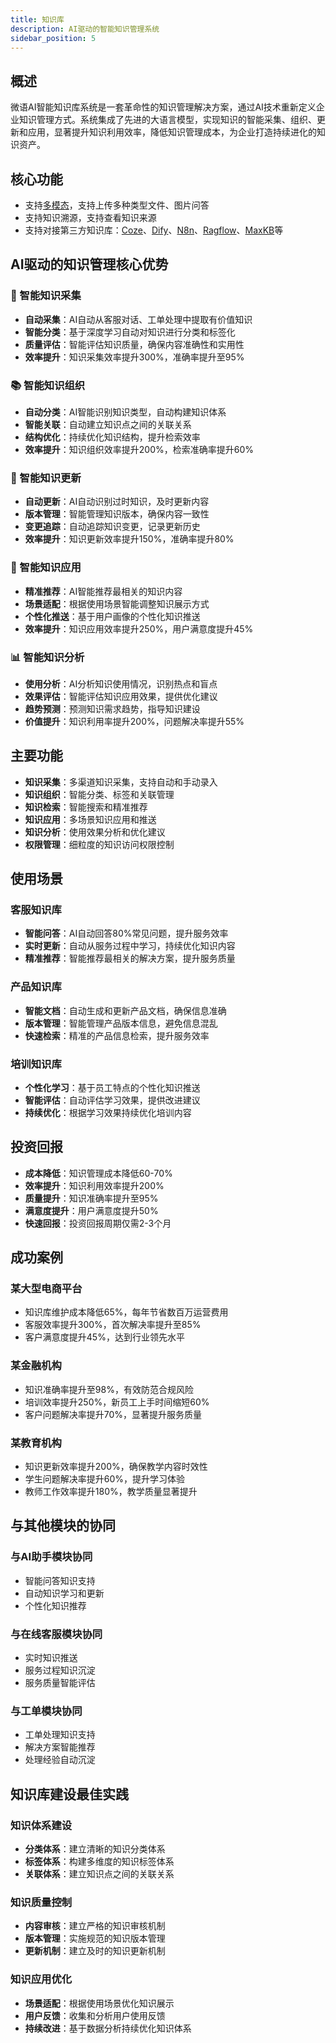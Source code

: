 ```yaml
---
title: 知识库
description: AI驱动的智能知识管理系统
sidebar_position: 5
---
```


## 概述

微语AI智能知识库系统是一套革命性的知识管理解决方案，通过AI技术重新定义企业知识管理方式。系统集成了先进的大语言模型，实现知识的智能采集、组织、更新和应用，显著提升知识利用效率，降低知识管理成本，为企业打造持续进化的知识资产。

## 核心功能

- 支持[多模态](../provider/multimodal.md)，支持上传多种类型文件、图片问答
- 支持知识溯源，支持查看知识来源
- 支持对接第三方知识库：[Coze](../development/llm_coze.md)、[Dify](../development/llm_dify.md)、[N8n](../development/llm_n8n.md)、[Ragflow](../development/llm_ragflow.md)、[MaxKB](../development/llm_maxkb.md)等

## AI驱动的知识管理核心优势

### 🤖 智能知识采集

- **自动采集**：AI自动从客服对话、工单处理中提取有价值知识
- **智能分类**：基于深度学习自动对知识进行分类和标签化
- **质量评估**：智能评估知识质量，确保内容准确性和实用性
- **效率提升**：知识采集效率提升300%，准确率提升至95%

### 📚 智能知识组织

- **自动分类**：AI智能识别知识类型，自动构建知识体系
- **智能关联**：自动建立知识点之间的关联关系
- **结构优化**：持续优化知识结构，提升检索效率
- **效率提升**：知识组织效率提升200%，检索准确率提升60%

### 🔄 智能知识更新

- **自动更新**：AI自动识别过时知识，及时更新内容
- **版本管理**：智能管理知识版本，确保内容一致性
- **变更追踪**：自动追踪知识变更，记录更新历史
- **效率提升**：知识更新效率提升150%，准确率提升80%

### 🎯 智能知识应用

- **精准推荐**：AI智能推荐最相关的知识内容
- **场景适配**：根据使用场景智能调整知识展示方式
- **个性化推送**：基于用户画像的个性化知识推送
- **效率提升**：知识应用效率提升250%，用户满意度提升45%

### 📊 智能知识分析

- **使用分析**：AI分析知识使用情况，识别热点和盲点
- **效果评估**：智能评估知识应用效果，提供优化建议
- **趋势预测**：预测知识需求趋势，指导知识建设
- **价值提升**：知识利用率提升200%，问题解决率提升55%

## 主要功能

- **知识采集**：多渠道知识采集，支持自动和手动录入
- **知识组织**：智能分类、标签和关联管理
- **知识检索**：智能搜索和精准推荐
- **知识应用**：多场景知识应用和推送
- **知识分析**：使用效果分析和优化建议
- **权限管理**：细粒度的知识访问权限控制

## 使用场景

### 客服知识库

- **智能问答**：AI自动回答80%常见问题，提升服务效率
- **实时更新**：自动从服务过程中学习，持续优化知识内容
- **精准推荐**：智能推荐最相关的解决方案，提升服务质量

### 产品知识库

- **智能文档**：自动生成和更新产品文档，确保信息准确
- **版本管理**：智能管理产品版本信息，避免信息混乱
- **快速检索**：精准的产品信息检索，提升服务效率

### 培训知识库

- **个性化学习**：基于员工特点的个性化知识推送
- **智能评估**：自动评估学习效果，提供改进建议
- **持续优化**：根据学习效果持续优化培训内容

## 投资回报

- **成本降低**：知识管理成本降低60-70%
- **效率提升**：知识利用效率提升200%
- **质量提升**：知识准确率提升至95%
- **满意度提升**：用户满意度提升50%
- **快速回报**：投资回报周期仅需2-3个月

## 成功案例

### 某大型电商平台

- 知识库维护成本降低65%，每年节省数百万运营费用
- 客服效率提升300%，首次解决率提升至85%
- 客户满意度提升45%，达到行业领先水平

### 某金融机构

- 知识准确率提升至98%，有效防范合规风险
- 培训效率提升250%，新员工上手时间缩短60%
- 客户问题解决率提升70%，显著提升服务质量

### 某教育机构

- 知识更新效率提升200%，确保教学内容时效性
- 学生问题解决率提升60%，提升学习体验
- 教师工作效率提升180%，教学质量显著提升

## 与其他模块的协同

### 与AI助手模块协同

- 智能问答知识支持
- 自动知识学习和更新
- 个性化知识推荐

### 与在线客服模块协同

- 实时知识推送
- 服务过程知识沉淀
- 服务质量智能评估

### 与工单模块协同

- 工单处理知识支持
- 解决方案智能推荐
- 处理经验自动沉淀

## 知识库建设最佳实践

### 知识体系建设

- **分类体系**：建立清晰的知识分类体系
- **标签体系**：构建多维度的知识标签体系
- **关联体系**：建立知识点之间的关联关系

### 知识质量控制

- **内容审核**：建立严格的知识审核机制
- **版本管理**：实施规范的知识版本管理
- **更新机制**：建立及时的知识更新机制

### 知识应用优化

- **场景适配**：根据使用场景优化知识展示
- **用户反馈**：收集和分析用户使用反馈
- **持续改进**：基于数据分析持续优化知识体系
